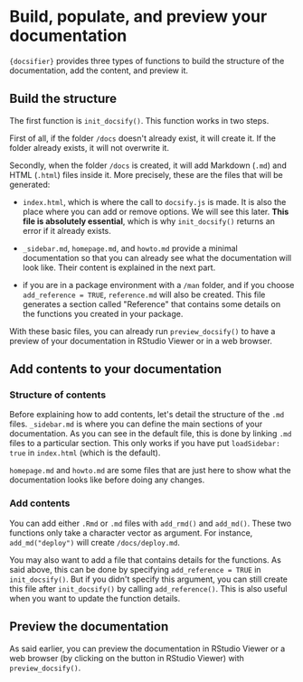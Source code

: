 # Build, populate, and preview your documentation

`{docsifier}` provides three types of functions to build the structure of the documentation, add the content, and preview it.


## Build the structure

The first function is `init_docsify()`. This function works in two steps.

First of all, if the folder `/docs` doesn't already exist, it will create it. If the folder already exists, it will not overwrite it.

Secondly, when the folder `/docs` is created, it will add Markdown (`.md`) and HTML (`.html`) files inside it. More precisely, these are the files that will be generated:

* `index.html`, which is where the call to `docsify.js` is made. It is also the place where you can add or remove options. We will see this later. **This file is absolutely essential**, which is why `init_docsify()` returns an error if it already exists. 
 
* `_sidebar.md`, `homepage.md`, and `howto.md` provide a minimal documentation so that you can already see what the documentation will look like. Their content is explained in the next part.

* if you are in a package environment with a `/man` folder, and if you choose `add_reference = TRUE`, `reference.md` will also be created. This file generates a section called "Reference" that contains some details on the functions you created in your package.


With these basic files, you can already run `preview_docsify()` to have a preview of your documentation in RStudio Viewer or in a web browser.



## Add contents to your documentation

### Structure of contents

Before explaining how to add contents, let's detail the structure of the `.md` files. `_sidebar.md` is where you can define the main sections of your documentation. As you can see in the default file, this is done by linking `.md` files to a particular section. This only works if you have put `loadSidebar: true` in `index.html` (which is the default).

`homepage.md` and `howto.md` are some files that are just here to show what the documentation looks like before doing any changes.

### Add contents

You can add either `.Rmd` or `.md` files with `add_rmd()` and `add_md()`. These two functions only take a character vector as argument. For instance, `add_md("deploy")` will create `/docs/deploy.md`.

You may also want to add a file that contains details for the functions. As said above, this can be done by specifying `add_reference = TRUE` in `init_docsify()`. But if you didn't specify this argument, you can still create this file after `init_docsify()` by calling `add_reference()`. This is also useful when you want to update the function details.


## Preview the documentation

As said earlier, you can preview the documentation in RStudio Viewer or a web browser (by clicking on the button in RStudio Viewer) with `preview_docsify()`.













